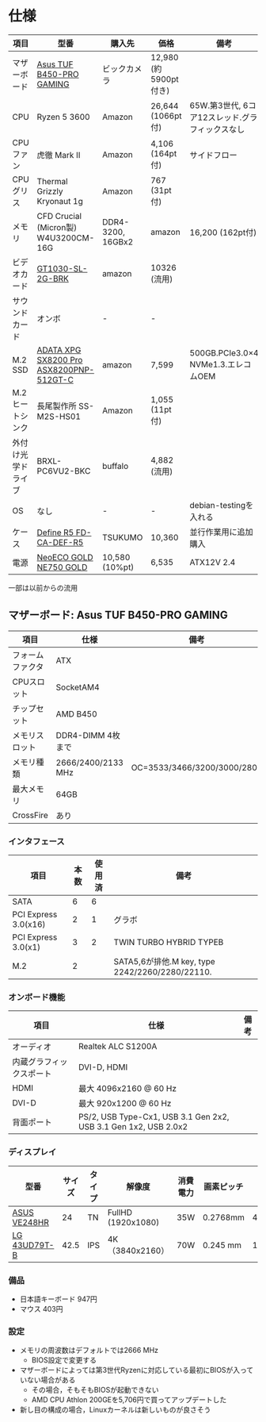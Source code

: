 
# 仕様

| 項目  | 型番 | 購入先 | 価格 | 備考 |
| -- | -- | -- | -- | -- |
| マザーボード | [Asus TUF B450-PRO GAMING](https://www.asus.com/jp/Motherboards/TUF-B450-PRO-GAMING/specifications/) | ビックカメラ | 12,980 (約5900pt付き) | |
| CPU  | Ryzen 5 3600 | Amazon |  26,644 (1066pt付) | 65W.第3世代, 6コア12スレッド.グラフィックスなし|
| CPUファン | 虎徹 Mark II | Amazon | 4,106 (164pt付)| サイドフロー |
| CPUグリス | Thermal Grizzly Kryonaut 1g | Amazon | 767 (31pt付) |  |
| メモリ | CFD Crucial (Micron製) W4U3200CM-16G | DDR4-3200, 16GBx2 | amazon | 16,200 (162pt付) | |
| ビデオカード | [GT1030-SL-2G-BRK](http://kakaku.com/item/K0000969293/) | amazon | 10326 (流用) | |
| サウンドカード | オンボ | - | - | |
| M.2 SSD | [ADATA XPG SX8200 Pro ASX8200PNP-512GT-C](https://www.amazon.co.jp/dp/B07SZ81FPM) | amazon |  7,599 | 500GB.PCIe3.0×4 NVMe1.3.エレコムOEM |
| M.2 ヒートシンク | 長尾製作所 SS-M2S-HS01 | Amazon | 1,055 (11pt付) | |
| 外付け光学ドライブ | BRXL-PC6VU2-BKC | buffalo | 4,882 (流用) | |
| OS | なし | - | - | debian-testingを入れる|
| ケース | [Define R5 FD-CA-DEF-R5](http://kakaku.com/item/J0000014266/) | TSUKUMO | 10,360  | 並行作業用に追加購入 |
| 電源 | [NeoECO GOLD NE750 GOLD](https://kakaku.com/item/K0001019734/spec/#tab) | 10,580 (10%pt) | 6,535 | ATX12V 2.4 |

一部は以前からの流用

## マザーボード: Asus TUF B450-PRO GAMING

| 項目 | 仕様| 備考 |
| -- | -- | -- |
| フォームファクタ | ATX | |
| CPUスロット | SocketAM4 | |
| チップセット | AMD B450| |
| メモリスロット | DDR4-DIMM 4枚まで |  |sus TUF B450-PRO
| メモリ種類 | 2666/2400/2133 MHz | OC=3533/3466/3200/3000/2800 |
| 最大メモリ　| 64GB | |
| CrossFire | あり | |

### インタフェース

| 項目 | 本数 | 使用済 | 備考 |
| -- | -- | -- | -- |
| SATA |6| 6 | |
| PCI Express 3.0(x16) | 2 | 1 | グラボ |
| PCI Express 3.0(x1) | 3 | 2 | TWIN TURBO HYBRID TYPEB |
| M.2 | 2 |  | SATA5,6が排他.M key, type 2242/2260/2280/22110. |

### オンボード機能

| 項目 | 仕様| 備考 |
| -- | -- | -- |
| オーディオ | Realtek ALC S1200A | |
| 内蔵グラフィックスポート | DVI-D, HDMI | |
| HDMI | 最大 4096x2160 @ 60 Hz | |
| DVI-D | 最大 920x1200 @ 60 Hz | |
| 背面ポート | PS/2, USB Type-Cx1, USB 3.1 Gen 2x2, USB 3.1 Gen 1x2, USB 2.0x2 | |

### ディスプレイ

| 型番 |サイズ | タイプ | 解像度|消費電力| 画素ピッチ |重量| 購入時期 |
| -- | -- | -- | --|--|--|--|--|
| [ASUS VE248HR](http://kakaku.com/item/K0000874256/spec/) | 24 | TN | FullHD (1920x1080) | 35W | 0.2768mm |4.4kg | 2016/9 |
| [LG 43UD79T-B](http://kakaku.com/item/K0000961786/spec/) |42.5 | IPS | 4K（3840x2160） | 70W | 0.245 mm |15.9kg | 2018/8 |

### 備品

- 日本語キーボード 947円
- マウス 403円

### 設定

- メモリの周波数はデフォルトでは2666 MHz
    - BIOS設定で変更する
- マザーボードによっては第3世代Ryzenに対応している最初にBIOSが入っていない場合がある
    - その場合，そもそもBIOSが起動できない
    - AMD CPU Athlon 200GEを5,706円で買ってアップデートした
- 新し目の構成の場合，Linuxカーネルは新しいものが良さそう
